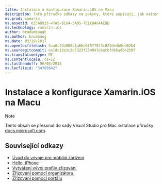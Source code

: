 ```yaml
---
title: Instalace a konfigurace Xamarin.iOS na Macu
description: Tato příručka odkazy na pokyny, které popisují, jak nainstalovat a nakonfigurovat Xamarin.iOS na Macu nastavením Visual Studio for Mac.
ms.prod: xamarin
ms.assetid: 625A0933-47A5-6184-3AD5-7E1C8464AEBD
ms.technology: xamarin-ios
author: bradumbaugh
ms.author: brumbaug
ms.date: 03/19/2017
ms.openlocfilehash: 8aa0c74a066c1a6bc6f57f8f3c829dedb8ed62b4
ms.sourcegitcommit: ea1dc12a3c2d7322f234997daacbfdb6ad542507
ms.translationtype: MT
ms.contentlocale: cs-CZ
ms.lasthandoff: 06/05/2018
ms.locfileid: "34785642"
---
```

# <a name="installing-and-configuring-xamarinios-on-a-mac"></a>Instalace a konfigurace Xamarin.iOS na Macu

> [!NOTE]
> Tento obsah se přesunul do sady Visual Studio pro Mac instalace příručky [docs.microsoft.com](https://docs.microsoft.com/visualstudio/mac/installation).

## <a name="related-links"></a>Související odkazy

- [Úvod do vývoje pro mobilní zařízení](~/cross-platform/get-started/introduction-to-mobile-development.md)
- [Hello, iPhone](~/ios/get-started/hello-ios/index.md)
- [Vytváření vývoj profily zřizování](http://developer.apple.com/library/ios/#documentation/ToolsLanguages/Conceptual/DevPortalGuide/CreatingandDownloadingDevelopmentProvisioningProfiles/CreatingandDownloadingDevelopmentProvisioningProfiles.html)
- [Zřizování pomocí organizátoru.](http://developer.apple.com/library/ios/#recipes/xcode_help-devices_organizer/articles/provision_device_for_development-generic.html)
- [Zřizování pomocí portálu](http://developer.apple.com/library/ios/#recipes/ProvisioningPortal_Recipes/DownloadingaProvisioningProfile/DownloadingaProvisioningProfile.html)
